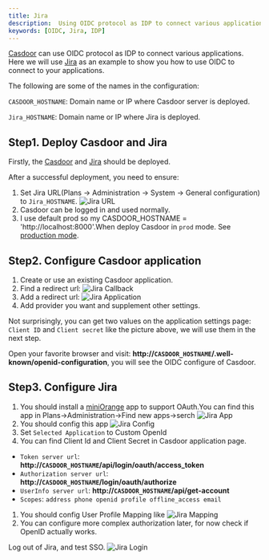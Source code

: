 ```yaml
---
title: Jira
description:  Using OIDC protocol as IDP to connect various applications, like Jira
keywords: [OIDC, Jira, IDP]
---
```


[Casdoor](/docs/basic/server-installation) can use OIDC protocol as IDP to connect various applications. Here we will use [Jira](https://www.atlassian.com/software/jira/guides/getting-started/overview) as an example to show you how to use OIDC to connect to your applications.

The following are some of the names in the configuration:

`CASDOOR_HOSTNAME`: Domain name or IP where Casdoor server is deployed.

`Jira_HOSTNAME`: Domain name or IP where Jira is deployed.

## Step1. Deploy Casdoor and Jira

Firstly, the [Casdoor](/docs/basic/server-installation) and [Jira](https://www.atlassian.com/software/jira/guides/getting-started/overview) should be deployed.

After a successful deployment, you need to ensure:

1. Set Jira URL(Plans -> Administration -> System -> General configuration) to `Jira_HOSTNAME`.
![Jira URL](/img/integration/java/jira/Jira_HOSTNAME.png)
2. Casdoor can be logged in and used normally.
3. I use default prod so my CASDOOR_HOSTNAME = 'http://localhost:8000'.When deploy Casdoor in `prod` mode. See [production mode](https://casdoor.org/docs/basic/server-installation#production-mode).

## Step2. Configure Casdoor application

1. Create or use an existing Casdoor application.
2. Find a redirect url: ![Jira Callback](/img/integration/java/jira/Jira_CallbackURL.png)
3. Add a redirect url: ![Jira Application](/img/integration/java/jira/Jira_application.png)
4. Add provider you want and supplement other settings.

Not surprisingly, you can get two values ​​on the application settings page: `Client ID` and `Client secret` like the picture above, we will use them in the next step.

Open your favorite browser and visit: **http://`CASDOOR_HOSTNAME`/.well-known/openid-configuration**, you will see the OIDC configure of Casdoor.

## Step3. Configure Jira

1. You should install a [miniOrange](https://www.miniorange.com) app to support OAuth.You can find this app in Plans->Administration->Find new apps->serch ![Jira App](/img/integration/java/jira/Jira_install.png)
2. You should config this app ![Jira Config](/img/integration/java/jira/Jira_Config.png)
3. Set `Selected Application` to Custom OpenId
4. You can find Client Id and Client Secret in Casdoor application page.

- `Token server url`: **http://`CASDOOR_HOSTNAME`/api/login/oauth/access_token**
- `Authorization server url`: **http://`CASDOOR_HOSTNAME`/login/oauth/authorize**
- `UserInfo server url`: **http://`CASDOOR_HOSTNAME`/api/get-account**
- `Scopes`: `address phone openid profile offline_access email`

1. You should config User Profile Mapping like ![Jira Mapping](/img/integration/java/jira/Jira_mapping.png)
2. You can configure more complex authorization later, for now check if OpenID actually works.

Log out of Jira, and test SSO.
![Jira Login](/img/integration/java/jira/Jira_login.gif)
